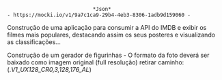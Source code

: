                                 *Json*
    - https://mocki.io/v1/9a7c1ca9-29b4-4eb3-8306-1adb9d159060 -

Construção de uma aplicação para consumir a API do IMDB e exibir os filmes mais populares, destacando assim os seus posteres e visualizando as classificações...


Construção de um gerador de figurinhas
    - O formato da foto deverá ser baixado como imagem original (full resolução)
                        retirar caminho: (._V1_UX128_CR0,3,128,176_AL_)